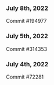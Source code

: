 ### July 8th, 2022

Commit #194977

### July 5th, 2022

Commit #314353


### July 4th, 2022

Commit #72281
